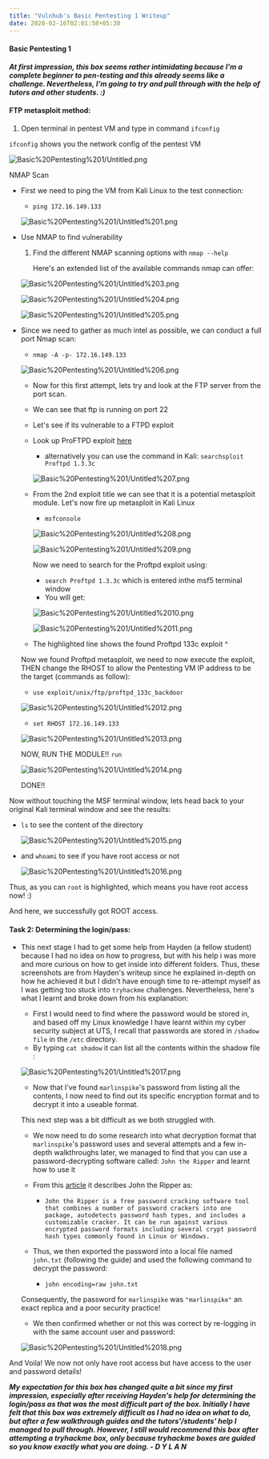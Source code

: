 ```yaml
---
title: "Vulnhub's Basic Pentesting 1 Writeup"
date: 2020-02-16T02:01:58+05:30
---
```


#### Basic Pentesting 1

***At first impression, this box seems rather intimidating because I'm a complete beginner to pen-testing and this already seems like a challenge. Nevertheless, I'm going to try and pull through with the help of tutors and other students. :)***

#### FTP metasploit method:

1. Open terminal in pentest VM and type in command `ifconfig`

`ifconfig` shows you the network config of the pentest VM

![Basic%20Pentesting%201/Untitled.png](/BASIC1/basic05.png)

NMAP Scan

- First we need to ping the VM from Kali Linux to the test connection:
    - `ping 172.16.149.133`

    ![Basic%20Pentesting%201/Untitled%201.png](/BASIC1/basic1.png)


- Use NMAP to find vulnerability
    1. Find the different NMAP scanning options with `nmap --help`

        Here's an extended list of the available commands nmap can offer:

    ![Basic%20Pentesting%201/Untitled%203.png](/BASIC1/basic3.png)

    ![Basic%20Pentesting%201/Untitled%204.png](/BASIC1/basic4.png)

    ![Basic%20Pentesting%201/Untitled%205.png](/BASIC1/basic5.png)

- Since we need to gather as much intel as possible, we can conduct a full port Nmap scan:
    - `nmap -A -p- 172.16.149.133`

    ![Basic%20Pentesting%201/Untitled%206.png](/BASIC1/basic6.png)

    - Now for this first attempt, lets try and look at the FTP server from the port scan.
    - We can see that ftp is running on port 22
    - Let's see if its vulnerable to a FTPD exploit
    - Look up ProFTPD exploit [here]([https://www.rapid7.com/db/modules/exploit/unix/ftp/proftpd_133c_backdoor](https://www.rapid7.com/db/modules/exploit/unix/ftp/proftpd_133c_backdoor))
        - alternatively you can use the command in Kali: `searchsploit Proftpd 1.3.3c`

        ![Basic%20Pentesting%201/Untitled%207.png](/BASIC1/basic7.png)

    - From the 2nd exploit title we can see that it is a potential metasploit module. Let's now fire up metasploit in Kali Linux
        - `msfconsole`

        ![Basic%20Pentesting%201/Untitled%208.png](/BASIC1/basic8.png)

        ![Basic%20Pentesting%201/Untitled%209.png](/BASIC1/basic9.png)

        Now we need to search for the Proftpd exploit using:

        - `search Proftpd 1.3.3c` which is entered inthe msf5 terminal window
        - You will get:

        ![Basic%20Pentesting%201/Untitled%2010.png](/BASIC1/basic10.png)

        ![Basic%20Pentesting%201/Untitled%2011.png](/BASIC1/basic11.png)

    - The highlighted line shows the found Proftpd 133c exploit ^

    Now we found Proftpd metasploit, we need to now execute the exploit, THEN change the RHOST to allow the Pentesting VM IP address to be the target (commands as follow):

    - `use exploit/unix/ftp/proftpd_133c_backdoor`

    ![Basic%20Pentesting%201/Untitled%2012.png](/BASIC1/basic12.png)

    - `set RHOST 172.16.149.133`

    ![Basic%20Pentesting%201/Untitled%2013.png](/BASIC1/basic13.png)

    NOW, RUN THE MODULE!! `run`

    ![Basic%20Pentesting%201/Untitled%2014.png](/BASIC1/basic14.png)

    DONE!!

Now without touching the MSF terminal window, lets head back to your original Kali terminal window and see the results:

- `ls` to see the content of the directory

    ![Basic%20Pentesting%201/Untitled%2015.png](/BASIC1/basic15.png)

- and `whoami` to see if you have root access or not

    ![Basic%20Pentesting%201/Untitled%2016.png](/BASIC1/basic16.png)

Thus, as you can `root` is highlighted, which means you have root access now! :)

And here, we successfully got ROOT access.

#### Task 2: Determining the login/pass:

- This next stage I had to get some help from Hayden (a fellow student) because I had no idea on how to progress, but with his help i was more and more curious on how to get inside into different folders. Thus, these screenshots are from Hayden's writeup since he explained in-depth on how he achieved it but I didn't have enough time to re-attempt myself as I was getting too stuck into `tryhackme` challenges. Nevertheless, here's what I learnt and broke down from his explanation:
    - First I would need to find where the password would be stored in, and based off my Linux knowledge I have learnt within my cyber security subject at UTS, I recall that passwords are stored in `/shadow file` in the `/etc` directory.
    - By typing `cat shadow` it can list all the contents within the shadow file :

    ![Basic%20Pentesting%201/Untitled%2017.png](/BASIC1/basic17.png)

    - Now that I've found `marlinspike`'s password from listing all the contents, I now need to find out its specific encryption format and to decrypt it into a useable format.

    This next step was a bit difficult as we both struggled with.

    - We now need to do some research into what decryption format that `marlinspike`'s password uses and several attempts and a few in-depth walkthroughs later, we managed to find that you can use a password-decrypting software called: `John the Ripper` and learnt how to use it
    - From this [article]([https://www.hackingarticles.in/beginner-guide-john-the-ripper-part-1/](https://www.hackingarticles.in/beginner-guide-john-the-ripper-part-1/)) it describes John the Ripper as:
        - `John the Ripper is a free password cracking software tool that combines a number of password crackers into one package, autodetects password hash types, and includes a customizable cracker. It can be run against various encrypted password formats including several crypt password hash types commonly found in Linux or Windows.`

    - Thus, we then exported the password into a local file named `john.txt` (following the guide) and used the following command to decrypt the password:
        - `john encoding=raw john.txt`

    Consequently, the password for `marlinspike` was `"marlinspike"` an exact replica and a poor security practice!

    - We then confirmed whether or not this was correct by re-logging in with the same account user and password:

    ![Basic%20Pentesting%201/Untitled%2018.png](/BASIC1/basic18.png)

And Voila! We now not only have root access but have access to the user and password details!

***My expectation for this box has changed quite a bit since my first impression, especially after receiving Hayden's help for determining the login/pass as that was the most difficult part of the box. Initially I have felt that this box was extremely difficult as I had no idea on what to do, but after a few walkthrough guides and the tutors'/students' help I managed to pull through. However, I still would recommend this box after attempting a tryhackme box, only because tryhackme boxes are guided so you know exactly what you are doing.  - D Y L A N***
